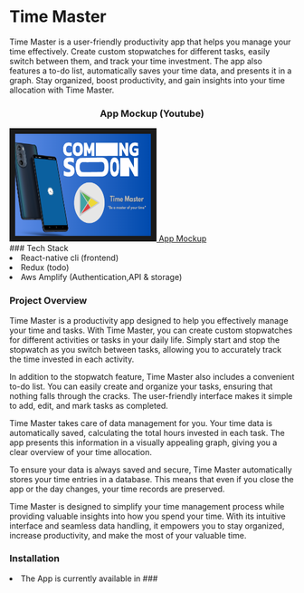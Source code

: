 # Time Master

Time Master is a user-friendly productivity app that helps you manage your time effectively. Create custom stopwatches for different tasks, easily switch between them, and track your time investment. The app also features a to-do list, automatically saves your time data, and presents it in a graph. Stay organized, boost productivity, and gain insights into your time allocation with Time Master.

<h3 align="center"> App Mockup (Youtube) </h3>
<a href="https://www.youtube.com/watch?v=Rv97Ynz1Btc" target="_blank"><img src="https://github.com/Ayush-gupta-dev/TimeApp-aws-hashnode/blob/main/AWS-2.png" 
alt="IMAGE ALT TEXT HERE" width="240" height="180" border="10" /> App Mockup </a> <br>
<!-- <div align="center">
    <img src="https://github.com/Ayush-gupta-dev/TimeApp-aws-hashnode/blob/main/PresentationFigma.gif" alt="Slideshow" height="350">
   &nbsp;&nbsp;&nbsp;&nbsp; &nbsp;&nbsp;&nbsp;
   <img src="https://github.com/Ayush-gupta-dev/TimeApp-aws-hashnode/blob/main/ScreenFigma.gif" alt="Slideshow" height="350">
</div>
 -->
### Tech Stack
<li> React-native cli (frontend) </li>
<li> Redux (todo) </li>
<li> Aws Amplify (Authentication,API & storage) </li>

### Project Overview
Time Master is a productivity app designed to help you effectively manage your time and tasks. With Time Master, you can create custom stopwatches for different activities or tasks in your daily life. Simply start and stop the stopwatch as you switch between tasks, allowing you to accurately track the time invested in each activity.

In addition to the stopwatch feature, Time Master also includes a convenient to-do list. You can easily create and organize your tasks, ensuring that nothing falls through the cracks. The user-friendly interface makes it simple to add, edit, and mark tasks as completed.

Time Master takes care of data management for you. Your time data is automatically saved, calculating the total hours invested in each task. The app presents this information in a visually appealing graph, giving you a clear overview of your time allocation.

To ensure your data is always saved and secure, Time Master automatically stores your time entries in a database. This means that even if you close the app or the day changes, your time records are preserved.

Time Master is designed to simplify your time management process while providing valuable insights into how you spend your time. With its intuitive interface and seamless data handling, it empowers you to stay organized, increase productivity, and make the most of your valuable time.

### Installation
<li> The App is currently available in ###

<!-- 
## Usage

[Provide examples and instructions on how to use your project, including any configuration options or command-line interface instructions.]

## Features

[List the main features and functionalities of your project.]

## Contributing

[Specify guidelines and instructions for contributors, including how to report issues and submit pull requests.]

## License

[Specify the license under which your project is released. You can include the full license text or provide a link to a separate LICENSE.md file.]

## Acknowledgments

[If applicable, thank any individuals, organizations, or resources that you used or were inspired by while creating your project.]

## Frequently Asked Questions

[Include a list of frequently asked questions and their answers, if applicable.]

## Contact

[Provide contact information for users to reach out to you with questions or feedback.]

## Maintainers

[List the maintainers or contributors to the project and provide a way to contact them.]

## Roadmap

[Outline the future development plans and upcoming features or improvements.]

## Changelog

[Document the changes made in each version of your project, along with the release dates.]

## Resources

[Provide links to any external resources, such as documentation, tutorials, or related articles.]
-->
